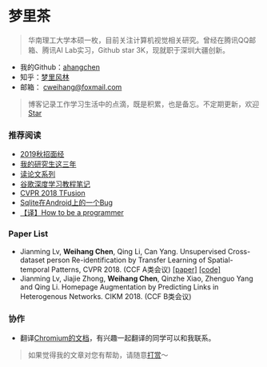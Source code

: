 # 梦里茶


> 华南理工大学本硕一枚，目前关注计算机视觉相关研究。曾经在腾讯QQ邮箱、腾讯AI Lab实习，Github star 3K，现就职于深圳大疆创新。

- 我的Github：[ahangchen](https://github.com/ahangchen)
- 知乎：[梦里风林](https://www.zhihu.com/people/meng-li-feng-lin/activities)
- 邮箱： cweihang@foxmail.com

> 博客记录工作学习生活中的点滴，既是积累，也是备忘。不定期更新，欢迎[Star](https://github.com/ahangchen/windy-afternoon)


### 推荐阅读
- [2019秋招面经](https://zhuanlan.zhihu.com/p/42936891)
- [我的研究生这三年](https://zhuanlan.zhihu.com/p/54161673)
- [读论文系列](ml/papers/README.md)
- [谷歌深度学习教程笔记](https://github.com/ahangchen/GDLnotes)
- [CVPR 2018 TFusion](ml/papers/TFusion.md)
- [Sqlite在Android上的一个Bug](android/sqlite/SQLITE在ANDROID上的一个BUG.md)
- [【译】How to be a programmer](https://ahangchen.gitbooks.io/how-to-be-a-programmer-cn/content/)

### Paper List
- Jianming Lv, **Weihang Chen**, Qing Li, Can Yang. Unsupervised Cross-dataset person Re-identification by Transfer Learning of Spatial-temporal Patterns, CVPR 2018. (CCF A类会议) [[paper]](http://openaccess.thecvf.com/content_cvpr_2018/papers/Lv_Unsupervised_Cross-Dataset_Person_CVPR_2018_paper.pdf) [[code]](https://github.com/ahangchen/TFusion)
- Jianming Lv, Jiajie Zhong, **Weihang Chen**, Qinzhe Xiao, Zhenguo Yang and Qing Li. Homepage Augmentation by Predicting Links in Heterogenous Networks. CIKM 2018. (CCF B类会议)


### 协作
- 翻译[Chromium的文档](https://github.com/ahangchen/Chromium_doc_zh)，有兴趣一起翻译的同学可以和我联系。

> 如果觉得我的文章对您有帮助，请随意[打赏](support.md)～

